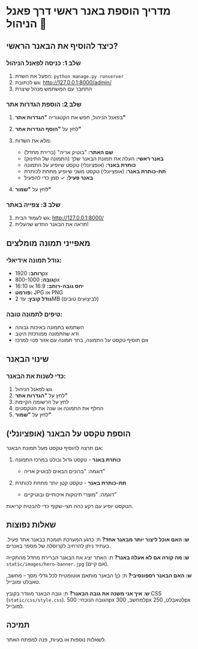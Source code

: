 # מדריך הוספת באנר ראשי דרך פאנל הניהול 🎨

## כיצד להוסיף את הבאנר הראשי?

### שלב 1: כניסה לפאנל הניהול
1. הפעל את השרת: `python manage.py runserver`
2. גש לכתובת: http://127.0.0.1:8000/admin/
3. התחבר עם המשתמש מנהל שיצרת

### שלב 2: הוספת הגדרות אתר
1. בפאנל הניהול, חפש את הקטגוריה **"הגדרות אתר"**
2. לחץ על **"הוסף הגדרות אתר"**
3. מלא את השדות:
   - **שם האתר:** "בוטיק אריה" (ברירת מחדל)
   - **באנר ראשי:** העלה את תמונת הבאנר שלך (התמונה של התינוק)
   - **כותרת באנר:** (אופציונלי) טקסט שיופיע על התמונה
   - **תת-כותרת באנר:** (אופציונלי) טקסט משני שיופיע מתחת לכותרת
   - **באנר פעיל:** ✓ סמן כדי להפעיל

4. לחץ על **"שמור"**

### שלב 3: צפייה באתר
1. גש לעמוד הבית: http://127.0.0.1:8000/
2. תראה את הבאנר החדש שהעלית!

## מאפייני תמונה מומלצים

### גודל תמונה אידיאלי:
- **רוחב:** 1920px
- **גובה:** 800-1000px
- **יחס גובה-רוחב:** 16:9 או 16:10
- **פורמט:** JPG או PNG
- **גודל קובץ:** עד 2MB (לביצועים טובים)

### טיפים לתמונה טובה:
- השתמש בתמונה באיכות גבוהה
- ודא שהתמונה ממורכזת היטב
- אם תוסיף טקסט על התמונה, בחר תמונה עם אזור פנוי למרכז

## שינוי הבאנר

### כדי לשנות את הבאנר:
1. גש לפאנל הניהול
2. לחץ על **"הגדרות אתר"**
3. לחץ על הרשומה הקיימת
4. החלף את התמונה או שנה את הטקסטים
5. לחץ על **"שמור"**

## הוספת טקסט על הבאנר (אופציונלי)

אם תרצה להוסיף טקסט מעל תמונת הבאנר:

1. **כותרת באנר** - טקסט גדול ובולט במרכז התמונה
   - דוגמה: "ברוכים הבאים לבוטיק אריה"
   
2. **תת-כותרת באנר** - טקסט קטן יותר מתחת לכותרת
   - דוגמה: "מוצרי תינוקות איכותיים ובוטיקיים"

הטקסט יופיע עם רקע כהה חצי-שקוף כדי להבטיח קריאות.

## שאלות נפוצות

**ש: האם אוכל ליצור יותר מבאנר אחד?**
ת: כרגע המערכת תומכת בבאנר אחד פעיל. בעתיד ניתן להרחיב לקרוסלה של מספר באנרים.

**ש: מה קורה אם לא אעלה באנר?**
ת: האתר יציג את הבאנר הברירת מחדל מהתקייה `static/images/hero-banner.jpg` (אם קיים).

**ש: האם הבאנר רספונסיבי?**
ת: כן! הבאנר מותאם אוטומטית לכל גדלי מסך - מחשב, טאבלט ומובייל.

**ש: איך אני משנה את גובה הבאנר?**
ת: גובה הבאנר מוגדר בקובץ CSS (`static/css/style.css`). הגובה הנוכחי: 500px למחשב, 300px לטאבלט, 250px למובייל.

## תמיכה

לשאלות נוספות או בעיות, פנה למפתח האתר.

